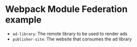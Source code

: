 # Webpack Module Federation example

- `ad-library`: The remote library to be used to render ads
- `publisher-site`: The website that consumes the ad library
